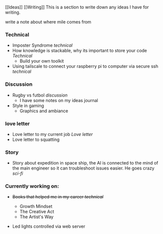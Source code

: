 [[Ideas]] [[Writing]]
This is a section to write down any ideas I have for writing. 

write a note about where mile comes from

### Technical
- Imposter Syndrome *technical*
- How knowledge is stackable, why its important to store your code *Technical*
	- Build your own toolkit
- Using tailscale to connect your raspberry pi to computer via secure ssh *technical*
### Discussion
- Rugby vs futbol *discussion*
	- I have some notes on my ideas journal
- Style in gaming 
	- Graphics and ambiance

### love letter
- Love letter to my current job *Love letter*
- Love letter to squatting 

### Story
- Story about expedition in space ship, the AI is connected to the mind of the main engineer so it can troubleshoot issues easier. He goes crazy *sci-fi*

### Currently working on:
- ~~Books that helped me in my career *technical*~~
	- Growth Mindset
	- The Creative Act
	- The Artist's Way

- Led lights controlled via web server 

